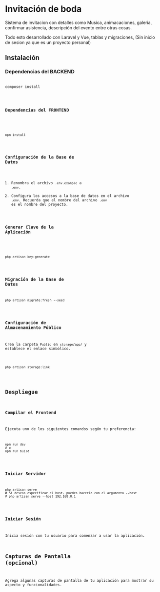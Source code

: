 # Invitación de boda

Sistema de invitacion con detalles como Musica, animacaciones, galeria, confirmar asistencia, descripción del evento entre otras cosas. 

Todo esto desarrollado con Laravel y Vue, tablas y migraciones, (Sin inicio de sesion ya que es un proyecto personal)

## Instalación

### Dependencias del BACKEND

<pre><div class="dark bg-gray-950 rounded-md"><div class="flex items-center relative text-token-text-secondary bg-token-main-surface-secondary px-4 py-2 text-xs font-sans justify-between rounded-t-md">
</div><div class="p-4 overflow-y-auto"><code class="!whitespace-pre hljs language-bash">composer install</span></div></div></pre>

### Dependencias del FRONTEND

<pre>
<div class="dark bg-gray-950 rounded-md"><div class="flex items-center relative text-token-text-secondary bg-token-main-surface-secondary px-4 py-2 text-xs font-sans justify-between rounded-t-md">
<span class="" data-state="closed">
</span></div><div class="p-4 overflow-y-auto"><code class="!whitespace-pre hljs language-bash">npm install
</code></div></div></pre>

### Configuración de la Base de Datos

1. Renombra el archivo `.env.example` a `.env`.
2. Configura los accesos a la base de datos en el archivo `.env`. Recuerda que el nombre del archivo `.env` es el nombre del proyecto.

### Generar Clave de la Aplicación

<pre>
<div class="dark bg-gray-950 rounded-md"><div class="flex items-center relative text-token-text-secondary bg-token-main-surface-secondary px-4 py-2 text-xs font-sans justify-between rounded-t-md">
<span class="" data-state="closed">
<div class="p-4 overflow-y-auto"><code class="!whitespace-pre hljs language-bash">php artisan key:generate
</code></div></div></pre>

### Migración de la Base de Datos

<pre><div class="dark bg-gray-950 rounded-md"><div class="flex items-center relative text-token-text-secondary bg-token-main-surface-secondary px-4 py-2 text-xs font-sans justify-between rounded-t-md"><span class="" data-state="closed"></span></div><div class="p-4 overflow-y-auto"><code class="!whitespace-pre hljs language-bash">php artisan migrate:fresh --seed
</code></div></div></pre>

### Configuración de Almacenamiento Público

Crea la carpeta `Public` en `storage/app/` y establece el enlace simbólico.

<pre><div class="dark bg-gray-950 rounded-md"><div class="flex items-center relative text-token-text-secondary bg-token-main-surface-secondary px-4 py-2 text-xs font-sans justify-between rounded-t-md"><span class="" data-state="closed"></span></div><div class="p-4 overflow-y-auto"><code class="!whitespace-pre hljs language-bash">
php artisan storage:link
</code></div></div></pre>

## Despliegue

### Compilar el Frontend

Ejecuta uno de los siguientes comandos según tu preferencia:

<pre><div class="dark bg-gray-950 rounded-md"><div class="flex items-center relative text-token-text-secondary bg-token-main-surface-secondary px-4 py-2 text-xs font-sans justify-between rounded-t-md"><span class="" data-state="closed"></span></div><div class="p-4 overflow-y-auto"><code class="!whitespace-pre hljs language-bash">npm run dev
# o
npm run build
</code></div></div></pre>

### Iniciar Servidor

<pre><div class="dark bg-gray-950 rounded-md"><div class="flex items-center relative text-token-text-secondary bg-token-main-surface-secondary px-4 py-2 text-xs font-sans justify-between rounded-t-md"><span class="" data-state="closed"></span></div><div class="p-4 overflow-y-auto"><code class="!whitespace-pre hljs language-bash">php artisan serve
# Si deseas especificar el host, puedes hacerlo con el argumento --host
# php artisan serve --host 192.168.0.1
</code></div></div></pre>

### Iniciar Sesión

Inicia sesión con tu usuario para comenzar a usar la aplicación.

## Capturas de Pantalla (opcional)

Agrega algunas capturas de pantalla de tu aplicación para mostrar su aspecto y funcionalidades.
